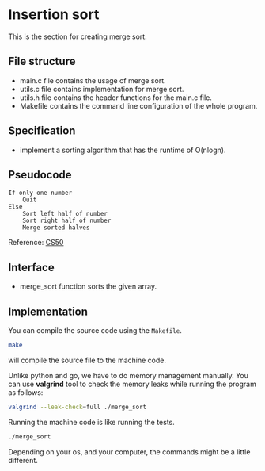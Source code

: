 # Insertion sort
This is the section for creating merge sort.

## File structure
- main.c file contains the usage of merge sort.
- utils.c file contains implementation for merge sort.
- utils.h file contains the header functions for the main.c file.
- Makefile contains the command line configuration of the whole program.

## Specification
- implement a sorting algorithm that has the runtime of O(nlogn).

## Pseudocode
```
If only one number
    Quit
Else
    Sort left half of number
    Sort right half of number
    Merge sorted halves
```
Reference: [CS50](https://cs50.harvard.edu/x/2023/notes/3/#merge-sort)

## Interface

- merge_sort function sorts the given array.

## Implementation

You can compile the source code using the `Makefile`.
```bash
make
```
will compile the source file to the machine code.

Unlike python and go, we have to do memory management manually. You can use **valgrind** tool to check the memory leaks while running the program as follows:
```bash
valgrind --leak-check=full ./merge_sort
```

Running the machine code is like running the tests.
```bash
./merge_sort
``` 
Depending on your os, and your computer, the commands might be a little different.
